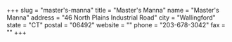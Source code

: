 +++
slug = "master's-manna"
title = "Master's Manna"
name = "Master's Manna"
address = "46 North Plains Industrial Road"
city = "Wallingford"
state = "CT"
postal = "06492"
website = ""
phone = "203-678-3042"
fax = ""
+++
